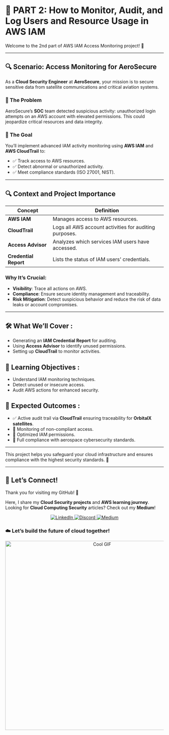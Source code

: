 # 📌 PART 2: How to Monitor, Audit, and Log Users and Resource Usage in AWS IAM

Welcome to the 2nd part of AWS IAM Access Monitoring project! 🚀

---

## 🔍 Scenario: Access Monitoring for AeroSecure

As a **Cloud Security Engineer** at **AeroSecure**, your mission is to secure sensitive data from satellite communications and critical aviation systems.

### 🚨 The Problem
AeroSecure’s **SOC** team detected suspicious activity: unauthorized login attempts on an AWS account with elevated permissions. This could jeopardize critical resources and data integrity.

### 🎯 The Goal
You’ll implement advanced IAM activity monitoring using **AWS IAM** and **AWS CloudTrail** to:
- ✅ Track access to AWS resources.
- ✅ Detect abnormal or unauthorized activity.
- ✅ Meet compliance standards (ISO 27001, NIST).

---

## 🔍 Context and Project Importance

| **Concept**           | **Definition**                                                                      |
|-----------------------|-------------------------------------------------------------------------------------|
| **AWS IAM**           | Manages access to AWS resources.                                                    |
| **CloudTrail**        | Logs all AWS account activities for auditing purposes.                              |
| **Access Advisor**    | Analyzes which services IAM users have accessed.                                    |
| **Credential Report** | Lists the status of IAM users' credentials.                                         |

### Why It’s Crucial:
- **Visibility**: Trace all actions on AWS.  
- **Compliance**: Ensure secure identity management and traceability.  
- **Risk Mitigation**: Detect suspicious behavior and reduce the risk of data leaks or account compromises.

---

## 🛠 What We’ll Cover :
- Generating an **IAM Credential Report** for auditing.  
- Using **Access Advisor** to identify unused permissions.  
- Setting up **CloudTrail** to monitor activities.

## 🎯 Learning Objectives :
- Understand IAM monitoring techniques.
- Detect unused or insecure access.
- Audit AWS actions for enhanced security.

## 🚀 Expected Outcomes :
- ✅ Active audit trail via **CloudTrail** ensuring traceability for **OrbitalX satellites**.
- 📌 Monitoring of non-compliant access.
- 📌 Optimized IAM permissions.
- 📌 Full compliance with aerospace cybersecurity standards.

---

This project helps you safeguard your cloud infrastructure and ensures compliance with the highest security standards. 🚀

---
## 💬 Let’s Connect!  
Thank you for visiting my GitHub! 🌸  

Here, I share my **Cloud Security projects** and **AWS learning journey**.  
Looking for **Cloud Computing Security** articles? Check out my **Medium**!  

<p align="center">
  <a href="https://www.linkedin.com/in/kenza-in-the-cloud/" target="_blank">
    <img src="https://img.shields.io/badge/LinkedIn-0A66C2?style=for-the-badge&logo=linkedin&logoColor=white" alt="LinkedIn">
  </a>
  <a href="https://discord.com/users/kzax01" target="_blank">
    <img src="https://img.shields.io/badge/Discord-5865F2?style=for-the-badge&logo=discord&logoColor=white" alt="Discord">
  </a>
  <a href="https://medium.com/@Kenza.In.The.Cloud" target="_blank">
    <img src="https://img.shields.io/badge/Medium-12100E?style=for-the-badge&logo=medium&logoColor=white" alt="Medium">
  </a>
</p>


### ☁️ Let’s build the future of cloud together!  
<p align="center">
  <img src="https://i.pinimg.com/originals/91/1d/91/911d914aaf6194489a3f5626bed2bd3a.gif" width="600" alt="Cool GIF">
</p>
